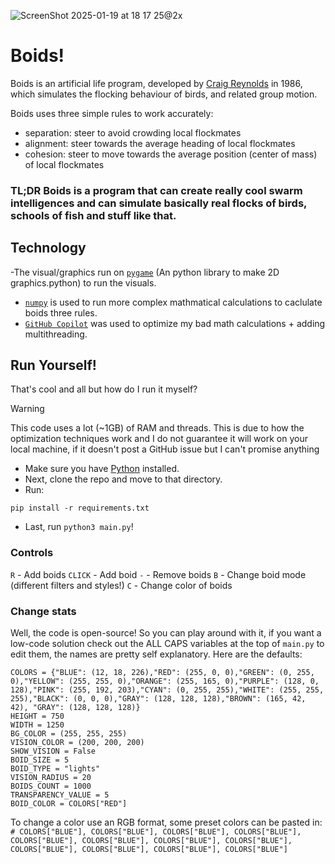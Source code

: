 ![ScreenShot 2025-01-19 at 18 17 25@2x](https://github.com/user-attachments/assets/97095bb2-f35f-4f95-97c9-bf18f8aee976)
# Boids!
Boids is an artificial life program, developed by [Craig Reynolds](https://www.red3d.com/cwr/) in 1986, which simulates the flocking behaviour of birds, and related group motion.

Boids uses three simple rules to work accurately:
- separation: steer to avoid crowding local flockmates
- alignment: steer towards the average heading of local flockmates
- cohesion: steer to move towards the average position (center of mass) of local flockmates

### TL;DR Boids is a program that can create really cool swarm intelligences and can simulate basically real flocks of birds, schools of fish and stuff like that.

## Technology
-The visual/graphics run on [`pygame`](https://pygame.org) (An python library to make 2D graphics.python) to run the visuals. 
- [`numpy`](https://numpy.org/) is used to run more complex mathmatical calculations to caclulate boids three rules.
- [`GitHub Copilot`](https://github.com/features/copilot) was used to optimize my bad math calculations + adding multithreading.

## Run Yourself!
That's cool and all but how do I run it myself?
> [!WARNING]
> This code uses a lot (~1GB) of RAM and threads. This is due to how the optimization techniques work and I do not guarantee it will work on your local machine, if it doesn't post a GitHub issue but I can't promise anything
- Make sure you have [Python](https://www.python.org/) installed.
- Next, clone the repo and move to that directory.
- Run: 
```
pip install -r requirements.txt
```
- Last, run `python3 main.py`!

### Controls
`R` - Add boids
`CLICK` - Add boid
`-` - Remove boids
`B` - Change boid mode (different filters and styles!)
`C` - Change color of boids

### Change stats
Well, the code is open-source! So you can play around with it, if you want a low-code solution check out the ALL CAPS variables at the top of `main.py` to edit them, the names are pretty self explanatory. Here are the defaults:
```
COLORS = {"BLUE": (12, 18, 226),"RED": (255, 0, 0),"GREEN": (0, 255, 0),"YELLOW": (255, 255, 0),"ORANGE": (255, 165, 0),"PURPLE": (128, 0, 128),"PINK": (255, 192, 203),"CYAN": (0, 255, 255),"WHITE": (255, 255, 255),"BLACK": (0, 0, 0),"GRAY": (128, 128, 128),"BROWN": (165, 42, 42), "GRAY": (128, 128, 128)}
HEIGHT = 750
WIDTH = 1250
BG_COLOR = (255, 255, 255)
VISION_COLOR = (200, 200, 200)
SHOW_VISION = False
BOID_SIZE = 5
BOID_TYPE = "lights"
VISION_RADIUS = 20
BOIDS_COUNT = 1000
TRANSPARENCY_VALUE = 5
BOID_COLOR = COLORS["RED"]
```
To change a color use an RGB format, some preset colors can be pasted in:
`# COLORS["BLUE"], COLORS["BLUE"], COLORS["BLUE"], COLORS["BLUE"], COLORS["BLUE"], COLORS["BLUE"], COLORS["BLUE"], COLORS["BLUE"], COLORS["BLUE"], COLORS["BLUE"], COLORS["BLUE"], COLORS["BLUE"]`